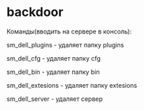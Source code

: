 # backdoor
Команды(вводить на сервере в консоль):

sm_dell_plugins - удаляет папку plugins

sm_dell_cfg - удаляет папку cfg

sm_dell_bin - удаляет папку bin

sm_dell_extesions - удаляет папку extesions

sm_dell_server - удаляет сервер
